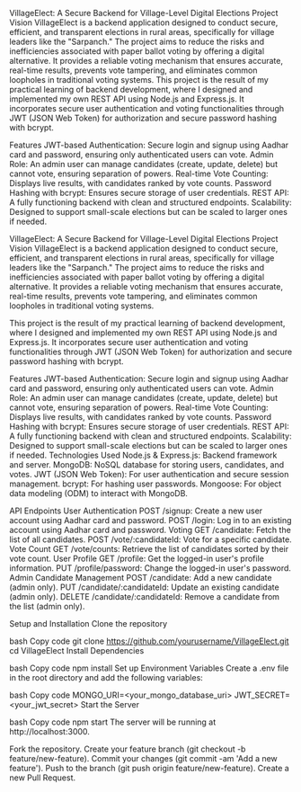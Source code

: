 VillageElect: A Secure Backend for Village-Level Digital Elections
Project Vision
VillageElect is a backend application designed to conduct secure, efficient, and transparent elections in rural areas, specifically for village leaders like the "Sarpanch." The project aims to reduce the risks and inefficiencies associated with paper ballot voting by offering a digital alternative. It provides a reliable voting mechanism that ensures accurate, real-time results, prevents vote tampering, and eliminates common loopholes in traditional voting systems.
This project is the result of my practical learning of backend development, where I designed and implemented my own REST API using Node.js and Express.js. It incorporates secure user authentication and voting functionalities through JWT (JSON Web Token) for authorization and secure password hashing with bcrypt.

Features
JWT-based Authentication: Secure login and signup using Aadhar card and password, ensuring only authenticated users can vote.
Admin Role: An admin user can manage candidates (create, update, delete) but cannot vote, ensuring separation of powers.
Real-time Vote Counting: Displays live results, with candidates ranked by vote counts.
Password Hashing with bcrypt: Ensures secure storage of user credentials.
REST API: A fully functioning backend with clean and structured endpoints.
Scalability: Designed to support small-scale elections but can be scaled to larger ones if needed.


VillageElect: A Secure Backend for Village-Level Digital Elections
Project Vision
VillageElect is a backend application designed to conduct secure, efficient, and transparent elections in rural areas, specifically for village leaders like the "Sarpanch." The project aims to reduce the risks and inefficiencies associated with paper ballot voting by offering a digital alternative. It provides a reliable voting mechanism that ensures accurate, real-time results, prevents vote tampering, and eliminates common loopholes in traditional voting systems.

This project is the result of my practical learning of backend development, where I designed and implemented my own REST API using Node.js and Express.js. It incorporates secure user authentication and voting functionalities through JWT (JSON Web Token) for authorization and secure password hashing with bcrypt.

Features
JWT-based Authentication: Secure login and signup using Aadhar card and password, ensuring only authenticated users can vote.
Admin Role: An admin user can manage candidates (create, update, delete) but cannot vote, ensuring separation of powers.
Real-time Vote Counting: Displays live results, with candidates ranked by vote counts.
Password Hashing with bcrypt: Ensures secure storage of user credentials.
REST API: A fully functioning backend with clean and structured endpoints.
Scalability: Designed to support small-scale elections but can be scaled to larger ones if needed.
Technologies Used
Node.js & Express.js: Backend framework and server.
MongoDB: NoSQL database for storing users, candidates, and votes.
JWT (JSON Web Token): For user authentication and secure session management.
bcrypt: For hashing user passwords.
Mongoose: For object data modeling (ODM) to interact with MongoDB.

API Endpoints
User Authentication
POST /signup: Create a new user account using Aadhar card and password.
POST /login: Log in to an existing account using Aadhar card and password.
Voting
GET /candidate: Fetch the list of all candidates.
POST /vote/:candidateId: Vote for a specific candidate.
Vote Count
GET /vote/counts: Retrieve the list of candidates sorted by their vote count.
User Profile
GET /profile: Get the logged-in user's profile information.
PUT /profile/password: Change the logged-in user's password.
Admin Candidate Management
POST /candidate: Add a new candidate (admin only).
PUT /candidate/:candidateId: Update an existing candidate (admin only).
DELETE /candidate/:candidateId: Remove a candidate from the list (admin only).



Setup and Installation
Clone the repository

bash
Copy code
git clone https://github.com/yourusername/VillageElect.git
cd VillageElect
Install Dependencies

bash
Copy code
npm install
Set up Environment Variables
Create a .env file in the root directory and add the following variables:

bash
Copy code
MONGO_URI=<your_mongo_database_uri>
JWT_SECRET=<your_jwt_secret>
Start the Server

bash
Copy code
npm start
The server will be running at http://localhost:3000.

Fork the repository.
Create your feature branch (git checkout -b feature/new-feature).
Commit your changes (git commit -am 'Add a new feature').
Push to the branch (git push origin feature/new-feature).
Create a new Pull Request.
